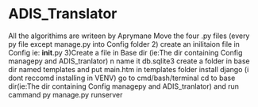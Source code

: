 # ADIS_Translator
All the algorithims are writeen by Aprymane
Move the four .py files (every py file except manage.py into Config folder
2) create an inilitaion file in Config ie: __init__.py
3)Create a file in Base dir (ie:The dir containing Config managepy and ADIS_tranlator) n name it db.sqlite3
create a folder in base dir named templates and put main.htm in templates folder
install django (i dont reccomd installing in VENV) 
go to cmd/bash/terminal 
cd to base dir(ie:The dir containing Config managepy and ADIS_tranlator) and run cammand    py manage.py runserver

